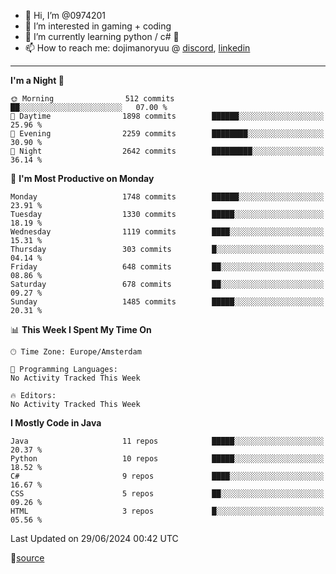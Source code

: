 - 👋 Hi, I’m @0974201
- 👀 I’m interested in gaming + coding
- 🌱 I’m currently learning python / c# 🐍
- 📫 How to reach me: dojimanoryuu @ [discord](https://discord.com "please let me know that you found me on github"), [linkedin](https://www.linkedin.com/in/sonprakiki/)  

<!---
0974201/0974201 is a ✨ special ✨ repository because its `README.md` (this file) appears on your GitHub profile.
You can click the Preview link to take a look at your changes.
--->

----
<!--START_SECTION:waka-->
**I'm a Night 🦉** 

```text
🌞 Morning                512 commits         ██░░░░░░░░░░░░░░░░░░░░░░░   07.00 % 
🌆 Daytime                1898 commits        ██████░░░░░░░░░░░░░░░░░░░   25.96 % 
🌃 Evening                2259 commits        ████████░░░░░░░░░░░░░░░░░   30.90 % 
🌙 Night                  2642 commits        █████████░░░░░░░░░░░░░░░░   36.14 % 
```
📅 **I'm Most Productive on Monday** 

```text
Monday                   1748 commits        ██████░░░░░░░░░░░░░░░░░░░   23.91 % 
Tuesday                  1330 commits        █████░░░░░░░░░░░░░░░░░░░░   18.19 % 
Wednesday                1119 commits        ████░░░░░░░░░░░░░░░░░░░░░   15.31 % 
Thursday                 303 commits         █░░░░░░░░░░░░░░░░░░░░░░░░   04.14 % 
Friday                   648 commits         ██░░░░░░░░░░░░░░░░░░░░░░░   08.86 % 
Saturday                 678 commits         ██░░░░░░░░░░░░░░░░░░░░░░░   09.27 % 
Sunday                   1485 commits        █████░░░░░░░░░░░░░░░░░░░░   20.31 % 
```


📊 **This Week I Spent My Time On** 

```text
🕑︎ Time Zone: Europe/Amsterdam

💬 Programming Languages: 
No Activity Tracked This Week

🔥 Editors: 
No Activity Tracked This Week
```

**I Mostly Code in Java** 

```text
Java                     11 repos            █████░░░░░░░░░░░░░░░░░░░░   20.37 % 
Python                   10 repos            █████░░░░░░░░░░░░░░░░░░░░   18.52 % 
C#                       9 repos             ████░░░░░░░░░░░░░░░░░░░░░   16.67 % 
CSS                      5 repos             ██░░░░░░░░░░░░░░░░░░░░░░░   09.26 % 
HTML                     3 repos             █░░░░░░░░░░░░░░░░░░░░░░░░   05.56 % 
```




 Last Updated on 29/06/2024 00:42 UTC
<!--END_SECTION:waka-->
🔗[source](https://github.com/anmol098/waka-readme-stats/)
